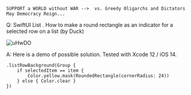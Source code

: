 ```
SUPPORT a WORLD without WAR -->  vs. Greedy Oligarchs and Dictators
May Democracy Reign... 
```

Q: SwiftUI List . How to make a round rectangle as an indicator for a selected row on a list (by Duck)

![uHwDO](https://user-images.githubusercontent.com/62171579/169648030-a985c1b5-1b4d-46ea-b4ce-425675637289.png)

A: Here is a demo of possible solution. Tested with Xcode 12 / iOS 14.

	.listRowBackground(Group {
		if selectedItem == item {
			Color.yellow.mask(RoundedRectangle(cornerRadius: 24))
		} else { Color.clear }
	})

